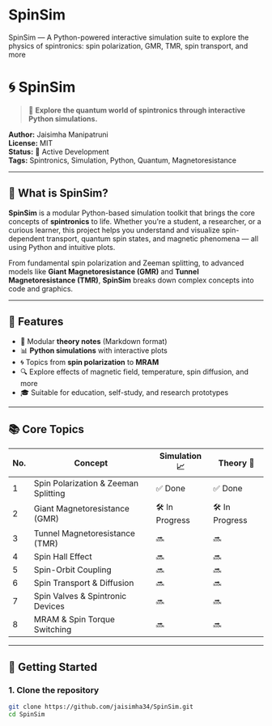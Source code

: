 # SpinSim
SpinSim — A Python-powered interactive simulation suite to explore the physics of spintronics: spin polarization, GMR, TMR, spin transport, and more
# 🌀 SpinSim

> 🧪 **Explore the quantum world of spintronics through interactive Python simulations.**

**Author:** Jaisimha Manipatruni  
**License:** MIT  
**Status:** 🚀 Active Development  
**Tags:** Spintronics, Simulation, Python, Quantum, Magnetoresistance

---

## 🧭 What is SpinSim?

**SpinSim** is a modular Python-based simulation toolkit that brings the core concepts of **spintronics** to life. Whether you're a student, a researcher, or a curious learner, this project helps you understand and visualize spin-dependent transport, quantum spin states, and magnetic phenomena — all using Python and intuitive plots.

From fundamental spin polarization and Zeeman splitting, to advanced models like **Giant Magnetoresistance (GMR)** and **Tunnel Magnetoresistance (TMR)**, **SpinSim** breaks down complex concepts into code and graphics.

---

## 🧪 Features

- 📘 Modular **theory notes** (Markdown format)
- 📊 **Python simulations** with interactive plots
- 🌀 Topics from **spin polarization** to **MRAM**
- 🔍 Explore effects of magnetic field, temperature, spin diffusion, and more
- 🎓 Suitable for education, self-study, and research prototypes

---

## 📚 Core Topics

| No. | Concept                         | Simulation 📈 | Theory 📘 |
|-----|----------------------------------|----------------|-------------|
| 1   | Spin Polarization & Zeeman Splitting | ✅ Done          | ✅ Done     |
| 2   | Giant Magnetoresistance (GMR)   | 🛠️ In Progress | 🛠️ In Progress |
| 3   | Tunnel Magnetoresistance (TMR)  | 🔜             | 🔜          |
| 4   | Spin Hall Effect                | 🔜             | 🔜          |
| 5   | Spin-Orbit Coupling             | 🔜             | 🔜          |
| 6   | Spin Transport & Diffusion      | 🔜             | 🔜          |
| 7   | Spin Valves & Spintronic Devices| 🔜             | 🔜          |
| 8   | MRAM & Spin Torque Switching    | 🔜             | 🔜          |

---

## 🚀 Getting Started

### 1. Clone the repository

```bash
git clone https://github.com/jaisimha34/SpinSim.git
cd SpinSim

